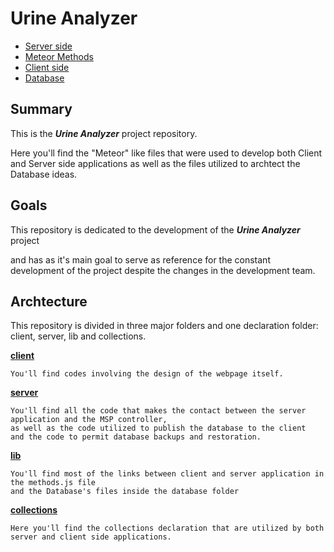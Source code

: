 # Urine Analyzer
  - [Server side][server]
  - [Meteor Methods][lib]
  - [Client side][client]
  - [Database][database]

## Summary
  This is the **_Urine Analyzer_** project repository. 
  
  Here you'll find the "Meteor" like files that were used to develop both Client and Server side applications
  as well as the files utilized to archtect the Database ideas.
  
## Goals
  This repository is dedicated to the development of the **_Urine Analyzer_** project
  
  and has as it's main goal to serve as reference for the constant development of the project despite
  the changes in the development team.
  
## Archtecture
   This repository is divided in three major folders and one declaration folder: client, server, lib and collections.
  
  [**client**][client]
  >
    You'll find codes involving the design of the webpage itself.
  
  [**server**][server]
  >
    You'll find all the code that makes the contact between the server application and the MSP controller,
    as well as the code utilized to publish the database to the client 
    and the code to permit database backups and restoration.
  
  [**lib**][lib]
  >
    You'll find most of the links between client and server application in the methods.js file
    and the Database's files inside the database folder
  
  [**collections**](./collections/collections.js)
  >
    Here you'll find the collections declaration that are utilized by both server and client side applications.
  
[server]:./server
[lib]:./lib
[client]:./client
[database]:./lib/database
